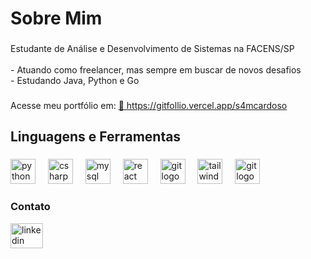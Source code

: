 <h1 align="left">Sobre Mim</h1>

###

<p align="left">Estudante de Análise e Desenvolvimento de Sistemas na FACENS/SP<br><br>- Atuando como freelancer, mas sempre em buscar de novos desafios<br>- Estudando Java, Python e Go<br></p>

###


Acesse meu portfólio em: 
<a href="https://gitfollio.vercel.app/s4mcardoso"> 🔗
  https://gitfollio.vercel.app/s4mcardoso
</a>

<!-- GitFolio:start
{
  "gitfolio": "on",
  "name": "Samuel Cardoso de Oliveira",
  "email": "samcardosodev@gmail.com",
  "tagline": "Back-end Developer",
  "avatar_url": "https://avatars.githubusercontent.com/u/128941647?v=4",
  "website": "",
  "githubUser": "s4mcardoso",
  "linkedinUser": "https://www.linkedin.com/in/samuelcardosodeoliveira/",
  "about": "Tenho como objetivo evoluir como um profissional na área de tecnologia. Sendo capaz de desenvolver soluções que impactam positivamente a empresa, voltadas a resolver os problemas de forma estratégica. 
Buscando me aprofundar de forma mais dinâmica e exemplar, a procura de novos desafios, com o intuito de desenvolver melhor minhas habilidades de trabalho em equipe e habilidades técnicas e interpessoais. ",
  "showStars": false,
  "showFollowers": false,
  "followers": 4,
  "following": 7,
  "themeId": "minimal",
  "tech": [
  "Python",
  "Java",
  "React",
  "Angular",
  "Bootstrap",
  "Tailwind"
],
  "projects": [
  {
    "id": 884498031,
    "repoName": "HydroGuard",
    "url": "https://github.com/s4mcardoso/HydroGuard",
    "stars": 0,
    "description": "Projeto: Sensor de Qualidade de Água com Java e Banco de Dados Instituição: UPX - FACENS",
    "image": "https://i.imgur.com/V8zxAPy.png",
    "techs": [
      "Java"
    ],
    "deploy": "",
    "highlighted": true
  },
  {
    "id": 873978930,
    "repoName": "ASV-PARIS_SITE",
    "url": "https://github.com/s4mcardoso/ASV-PARIS_SITE",
    "stars": 0,
    "description": "Site intitucional para a empresa prestadora de serviços ASV PARIS",
    "image": "https://i.imgur.com/qCcEqMl.png",
    "techs": [
      "React",
      "Html",
      "Css"
    ],
    "deploy": "https://asvparisengenharia.com.br",
    "highlighted": true
  },
  {
    "id": 711695869,
    "repoName": "projeto-criptografia",
    "url": "https://github.com/s4mcardoso/projeto-criptografia",
    "stars": 0,
    "description": "Projeto desenvolvido para a APS (Atividade Prática Supervisionada) - 2º Semestre",
    "image": "https://i.imgur.com/N97CoWp.png",
    "techs": [
      "Python"
    ],
    "deploy": "",
    "highlighted": false
  }
]
}
GitFolio:end -->

###

<h2 align="left">Linguagens e Ferramentas</h2>

###

<div align="left">
  <img src="https://skillicons.dev/icons?i=py" height="40" alt="python logo"  />
  <img width="12" />
  <img src="https://skillicons.dev/icons?i=java" height="40" alt="csharp logo"  />
  <img width="12" />
  <img src="https://skillicons.dev/icons?i=mysql" height="40" alt="mysql logo"  />
  <img width="12" />
  <img src="https://skillicons.dev/icons?i=react" height="40" alt="react logo"  />
  <img width="12" />
  <img src="https://skillicons.dev/icons?i=git" height="40" alt="git logo"  />
  <img width="12" />
  <img src="https://skillicons.dev/icons?i=tailwind" height="40" alt="tailwindcss logo"  />
  <img width="12" />
  <img src="https://skillicons.dev/icons?i=go" height="40" alt="git logo"  />
  <img width="12" />
</div>



<h3 align="left">Contato</h3>

<div align="left">
  <a href="https://www.linkedin.com/in/samuelcardosodeoliveira/" target="_blank">
    <img src="https://raw.githubusercontent.com/maurodesouza/profile-readme-generator/master/src/assets/icons/social/linkedin/default.svg" width="52" height="40" alt="linkedin logo"  />
  </a>


###
